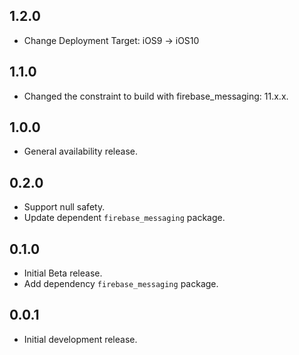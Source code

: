 ## 1.2.0

* Change Deployment Target: iOS9 → iOS10

## 1.1.0

* Changed the constraint to build with firebase_messaging: 11.x.x.

## 1.0.0

* General availability release.

## 0.2.0

* Support null safety.
* Update dependent `firebase_messaging` package.

## 0.1.0

* Initial Beta release.
* Add dependency `firebase_messaging` package.

## 0.0.1

* Initial development release.

